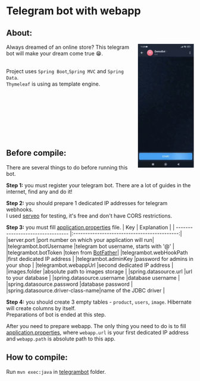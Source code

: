 # Telegram bot with webapp

## About:
<img align=right width=150 src="https://github.com/aeldridg42/tg_bot_for_sales/blob/main/telegrambot/src/main/resources/demo.gif" />
Always dreamed of an online store? This telegram bot will make your dream come true 😁. 

<br>Project uses `Spring Boot`,`Spring MVC` and `Spring Data`.
<br>`Thymeleaf` is using as template engine.
<br><br><br><br><br><br><br><br><br>
## Before compile:
There are several things to do before running this bot.

**Step 1:** you must register your telegram bot. There are a lot of guides in the internet, find any and do it!

**Step 2:** you should prepare 1 dedicated IP addresses for telegram webhooks.
<br>I used [serveo](https://serveo.net/) for testing, it's free and don't have CORS restrictions.

**Step 3:** you must fill [application.properties](telegrambot/src/main/resources/application.properties) file.
| Key                               | Explanation                                  |
| --------------------------------- |:--------------------------------------------:|
|server.port                        |port number on which your application will run|
|telegrambot.botUsername            |telegram bot username, starts with '@'        |
|telegrambot.botToken               |token from [BotFather](https://t.me/botfather)|
|telegrambot.webHookPath            |first dedicated IP address                    |
|telegrambot.adminKey               |password for admins in your shop              |
|telegrambot.webappUrl              |second dedicated IP address                   |
|images.folder                      |absolute path to images storage               |
|spring.datasource.url              |url to your database                          |
|spring.datasource.username         |database username                             |
|spring.datasource.password         |database password                             |
|spring.datasource.driver-class-name|name of the JDBC driver                       |

**Step 4:** you should create 3 empty tables - `product`, `users`, `image`. Hibernate will create columns by itself.
<br>Preparations of bot is ended at this step.

After you need to prepare webapp. The only thing you need to do is to fill [application.properties](https://github.com/aeldridg42/tg_bot_for_sales/blob/main/webapp/src/main/resources/application.properties), where `webapp.url` is your first dedicated IP address and `webapp.path` is absolute path to this app.
## How to compile:
Run `mvn exec:java` in [telegrambot](https://github.com/aeldridg42/tg_bot_for_sales/tree/main/telegrambot) folder.
